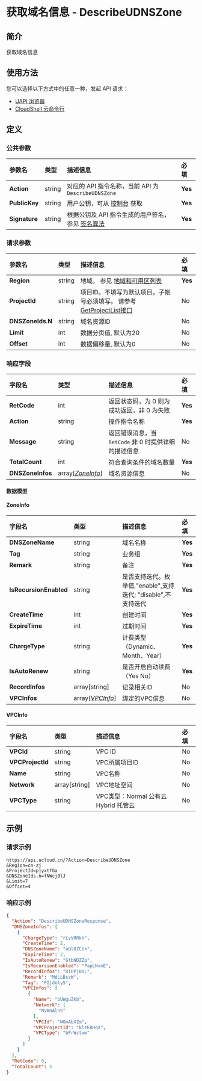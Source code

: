 # 获取域名信息 - DescribeUDNSZone

## 简介

获取域名信息






## 使用方法

您可以选择以下方式中的任意一种，发起 API 请求：
- [UAPI 浏览器](https://console.ucloud.cn/uapi/detail?id=DescribeUDNSZone)
- [CloudShell 云命令行](https://shell.ucloud.cn/)


## 定义

### 公共参数

| 参数名 | 类型 | 描述信息 | 必填 |
|:---|:---|:---|:---|
| **Action**     | string  | 对应的 API 指令名称，当前 API 为 `DescribeUDNSZone`                        | **Yes** |
| **PublicKey**  | string  | 用户公钥，可从 [控制台](https://console.ucloud.cn/uapi/apikey) 获取                                             | **Yes** |
| **Signature**  | string  | 根据公钥及 API 指令生成的用户签名，参见 [签名算法](api/summary/signature.md)  | **Yes** |

### 请求参数

| 参数名 | 类型 | 描述信息 | 必填 |
|:---|:---|:---|:---|
| **Region** | string | 地域。 参见 [地域和可用区列表](https://docs.ucloud.cn/api/summary/regionlist) |**Yes**|
| **ProjectId** | string | 项目ID。不填写为默认项目，子帐号必须填写。 请参考[GetProjectList接口](https://docs.ucloud.cn/api/summary/get_project_list) |No|
| **DNSZoneIds.N** | string | 域名资源ID |No|
| **Limit** | int | 数据分页值, 默认为20 |No|
| **Offset** | int | 数据偏移量, 默认为0 |No|

### 响应字段

| 字段名 | 类型 | 描述信息 | 必填 |
|:---|:---|:---|:---|
| **RetCode** | int | 返回状态码，为 0 则为成功返回，非 0 为失败 |**Yes**|
| **Action** | string | 操作指令名称 |**Yes**|
| **Message** | string | 返回错误消息，当 `RetCode` 非 0 时提供详细的描述信息 |No|
| **TotalCount** | int | 符合查询条件的域名数量 |**Yes**|
| **DNSZoneInfos** | array[[*ZoneInfo*](#ZoneInfo)] | 域名资源信息 |No|

#### 数据模型


#### ZoneInfo

| 字段名 | 类型 | 描述信息 | 必填 |
|:---|:---|:---|:---|
| **DNSZoneName** | string | 域名名称 |**Yes**|
| **Tag** | string | 业务组 |**Yes**|
| **Remark** | string | 备注 |**Yes**|
| **IsRecursionEnabled** | string | 是否支持迭代。枚举值,"enable",支持迭代; "disable",不支持迭代 |**Yes**|
| **CreateTime** | int | 创建时间 |**Yes**|
| **ExpireTime** | int | 过期时间 |**Yes**|
| **ChargeType** | string | 计费类型（Dynamic、Month、Year） |**Yes**|
| **IsAutoRenew** | string | 是否开启自动续费（Yes No） |**Yes**|
| **RecordInfos** | array[string] | 记录相关ID |No|
| **VPCInfos** | array[[*VPCInfo*](#VPCInfo)] | 绑定的VPC信息 |No|

#### VPCInfo

| 字段名 | 类型 | 描述信息 | 必填 |
|:---|:---|:---|:---|
| **VPCId** | string | VPC ID |No|
| **VPCProjectId** | string | VPC所属项目ID |No|
| **Name** | string | VPC名称 |No|
| **Network** | array[string] | VPC地址空间 |No|
| **VPCType** | string | VPC类型：Normal 公有云 Hybrid 托管云 |No|

## 示例

### 请求示例
    
```
https://api.ucloud.cn/?Action=DescribeUDNSZone
&Region=cn-zj
&ProjectId=pjyxtfGa
&DNSZoneIds.n=fNWcjBlJ
&Limit=7
&Offset=4
```

### 响应示例
    
```json
{
  "Action": "DescribeUDNSZoneResponse",
  "DNSZoneInfos": [
    {
      "ChargeType": "rLvVRRkH",
      "CreateTime": 2,
      "DNSZoneName": "aQlOZCUk",
      "ExpireTime": 2,
      "IsAutoRenew": "GtbNDZZp",
      "IsRecursionEnabled": "PapLNxnE",
      "RecordInfos": "RIPPjBYL",
      "Remark": "MdLLBszW",
      "Tag": "FIjdolyS",
      "VPCInfos": [
        {
          "Name": "bUWguZkb",
          "Network": [
            "MvWnAlnS"
          ],
          "VPCId": "NOmAbXZm",
          "VPCProjectId": "klzERHqX",
          "VPCType": "bFrWctwm"
        }
      ]
    }
  ],
  "RetCode": 0,
  "TotalCount": 5
}
```





